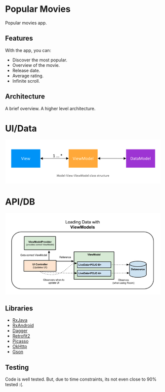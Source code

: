 # Popular Movies

Popular movies app.

## Features

With the app, you can:
* Discover the most popular.
* Overview of the movie.
* Release date.
* Average rating.
* Infinite scroll.

## Architecture
A brief overview.
A higher level architecture.
# UI/Data
![ViewModels Activity](https://github.com/45minutepromise/MoviesDbKotlin/blob/master/Screen%20Shot%202018-03-22%20at%204.00.35%20AM.png)

# API/DB
![Data in ViewModels](https://github.com/45minutepromise/MoviesDbKotlin/blob/master/ViewModels.png)

## Libraries

* [RxJava](https://github.com/ReactiveX/RxJava)
* [RxAndroid](https://github.com/ReactiveX/RxAndroid)
* [Dagger](https://github.com/google/dagger)
* [Retrofit2](https://github.com/square/retrofit)
* [Picasso](http://square.github.io/picasso/)
* [OkHttp](http://square.github.io/okhttp/)
* [Gson](https://github.com/google/gson)

## Testing
Code is well tested. But, due to time constraints, its not even close to 90% tested :(.
